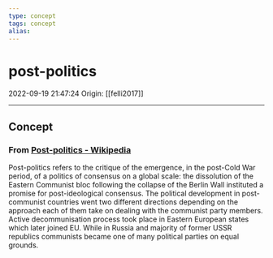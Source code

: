 ```yaml
---
type: concept
tags: concept
alias:
---
```


# post-politics

2022-09-19 21:47:24
Origin: [[felli2017]]

---

## Concept

### From [Post-politics - Wikipedia](https://en.wikipedia.org/wiki/Post-politics)

Post-politics refers to the critique of the emergence, in the post-Cold War period, of a politics of consensus on a global scale: the dissolution of the Eastern Communist bloc following the collapse of the Berlin Wall instituted a promise for post-ideological consensus. The political development in post-communist countries went two different directions depending on the approach each of them take on dealing with the communist party members. Active decommunisation process took place in Eastern European states which later joined EU. While in Russia and majority of former USSR republics communists became one of many political parties on equal grounds.
